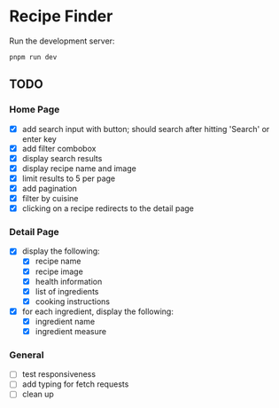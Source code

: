 # Recipe Finder

Run the development server:

```
pnpm run dev
```

## TODO

### Home Page

- [x] add search input with button; should search after hitting 'Search' or enter key
- [x] add filter combobox
- [x] display search results
- [x] display recipe name and image
- [x] limit results to 5 per page
- [x] add pagination
- [x] filter by cuisine
- [x] clicking on a recipe redirects to the detail page

### Detail Page

- [x] display the following:
  - [x] recipe name
  - [x] recipe image
  - [x] health information
  - [x] list of ingredients
  - [x] cooking instructions
- [x] for each ingredient, display the following:
  - [x] ingredient name
  - [x] ingredient measure

### General

- [ ] test responsiveness
- [ ] add typing for fetch requests
- [ ] clean up
